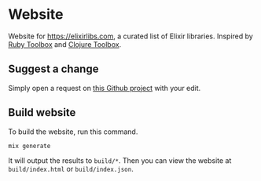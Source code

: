 # Website

Website for https://elixirlibs.com, a curated list of Elixir libraries. Inspired by [Ruby Toolbox](https://ruby-toolbox.com) and [Clojure Toolbox](https://clojure-toolbox.com).

## Suggest a change

Simply open a request on [this Github project](https://github.com/szTheory/elixirlibs) with your edit.

## Build website

To build the website, run this command.

    mix generate

It will output the results to `build/*`. Then you can view the website at `build/index.html` or `build/index.json`.
